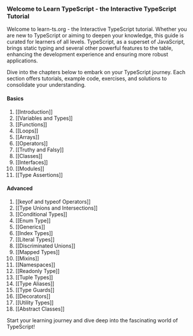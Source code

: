 ### Welcome to Learn TypeScript - the Interactive TypeScript Tutorial

Welcome to learn-ts.org - the Interactive TypeScript tutorial. 
Whether you are new to TypeScript or aiming to deepen your knowledge, 
this guide is curated for learners of all levels. 
TypeScript, as a superset of JavaScript, brings static typing and several other powerful 
features to the table, enhancing the development experience and ensuring more robust applications.

Dive into the chapters below to embark on your TypeScript journey. 
Each section offers tutorials, example code, exercises, and solutions to consolidate your understanding.

#### Basics

1. [[Introduction]]
2. [[Variables and Types]]
3. [[Functions]]
4. [[Loops]]
5. [[Arrays]]
6. [[Operators]]
7. [[Truthy and Falsy]]
8. [[Classes]]
9. [[Interfaces]]
10. [[Modules]]
11. [[Type Assertions]]

#### Advanced

1. [[keyof and typeof Operators]]
2. [[Type Unions and Intersections]]
3. [[Conditional Types]]
4. [[Enum Type]]
5. [[Generics]]
6. [[Index Types]]
7. [[Literal Types]]
8. [[Discriminated Unions]]
9. [[Mapped Types]]
10. [[Mixins]]
11. [[Namespaces]]
12. [[Readonly Type]]
13. [[Tuple Types]]
14. [[Type Aliases]]
15. [[Type Guards]]
16. [[Decorators]]
17. [[Utility Types]]
18. [[Abstract Classes]]

Start your learning journey and dive deep into the fascinating world of TypeScript!
